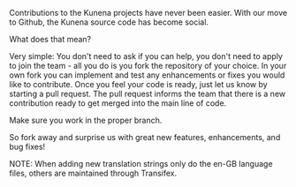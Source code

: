 Contributions to the Kunena projects have never been easier. With our move to Github, the Kunena source code has become social.

What does that mean?

Very simple: You don't need to ask if you can help, you don't need to apply to join the team - all you do is you fork the repository of your choice. In your own fork you can implement and test any enhancements or fixes you would like to contribute. Once you feel your code is ready, just let us know by starting a pull request. The pull request informs the team that there is a new contribution ready to get merged into the main line of code.

Make sure you work in the proper branch.

So fork away and surprise us with great new features, enhancements, and bug fixes!

NOTE: When adding new translation strings only do the en-GB language files, others are maintained through Transifex.